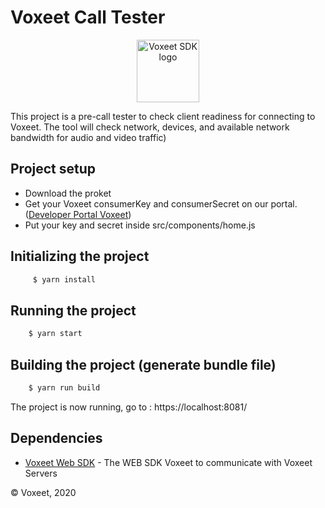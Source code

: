 Voxeet Call Tester
=====================

<p align="center">
<img src="https://voxeet.com/images/VoxeetDolbyLogo.svg" alt="Voxeet SDK logo" title="Voxeet SDK logo" width="100"/>
</p>

This project is a pre-call tester to check client readiness for connecting to Voxeet. The tool will check network, devices, and available network bandwidth for audio and video traffic)

## Project setup

 - Download the proket
 - Get your Voxeet consumerKey and consumerSecret on our portal. ([Developer Portal Voxeet](https://developer.voxeet.com))
 - Put your key and secret inside src/components/home.js

## Initializing the project

```bash
     $ yarn install
```

## Running the project

```bash
    $ yarn start
```

## Building the project (generate bundle file)

```bash
    $ yarn run build
```

The project is now running, go to : https://localhost:8081/


## Dependencies

  * [Voxeet Web SDK](https://www.npmjs.com/package/@voxeet/voxeet-web-sdk) - The WEB SDK Voxeet to communicate with Voxeet Servers

© Voxeet, 2020
